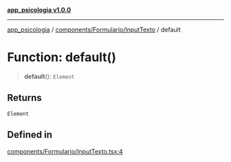 [**app_psicologia v1.0.0**](../../../../README.md)

***

[app_psicologia](../../../../modules.md) / [components/Formulario/InputTexto](../README.md) / default

# Function: default()

> **default**(): `Element`

## Returns

`Element`

## Defined in

[components/Formulario/InputTexto.tsx:4](https://github.com/XxtbmfxX/app_psicologia/blob/1b7e1a732f6dc51a16bb04e0db4a2462b477a368/components/Formulario/InputTexto.tsx#L4)
